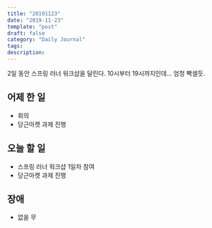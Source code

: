 ```yaml
---
title: "20191123"
date: "2019-11-23"
template: "post"
draft: false
category: "Daily Journal"
tags:
description:
---
```


2일 동안 스프링 러너 워크샵을 달린다.
10시부터 19시까지인데...
엄청 빡셀듯.

## 어제 한 일

* 회의
* 당근마켓 과제 진행

## 오늘 할 일

* 스프링 러너 워크샵 1일차 참여
* 당근마켓 과제 진행

## 장애

* 없을 무
